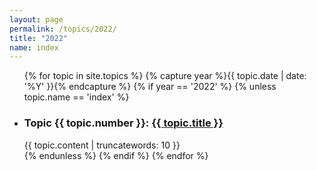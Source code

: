 ```yaml
---
layout: page
permalink: /topics/2022/
title: "2022"
name: index
---
```


<ul class="grid">
  {% for topic in site.topics %}
  {% capture year %}{{ topic.date | date: '%Y' }}{% endcapture %}
  {% if year == '2022' %}
  {% unless topic.name == 'index' %}
    <li class="topic">
      <h3>Topic {{ topic.number }}: <a href="{{ site.baseurl }}{{ topic.url }}">{{ topic.title }}</a></h3>
      {{ topic.content | truncatewords: 10 }}
    </li>
  {% endunless %}
  {% endif %}
  {% endfor %}
</ul>
